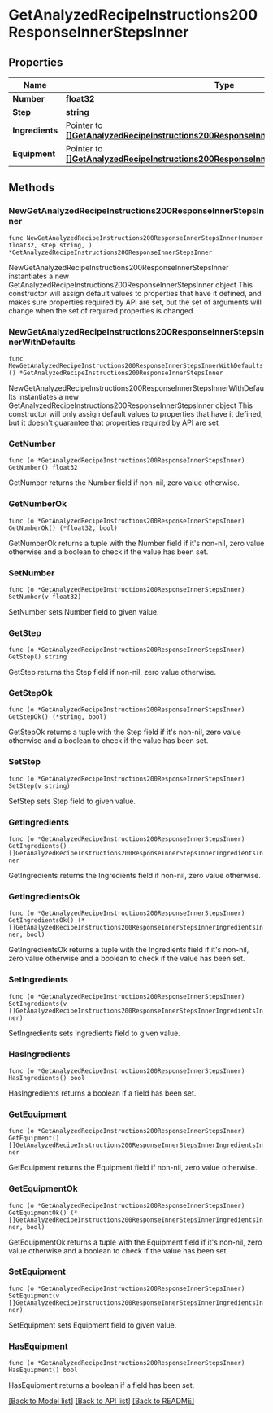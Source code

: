 # GetAnalyzedRecipeInstructions200ResponseInnerStepsInner

## Properties

Name | Type | Description | Notes
------------ | ------------- | ------------- | -------------
**Number** | **float32** |  | 
**Step** | **string** |  | 
**Ingredients** | Pointer to [**[]GetAnalyzedRecipeInstructions200ResponseInnerStepsInnerIngredientsInner**](GetAnalyzedRecipeInstructions200ResponseInnerStepsInnerIngredientsInner.md) |  | [optional] 
**Equipment** | Pointer to [**[]GetAnalyzedRecipeInstructions200ResponseInnerStepsInnerIngredientsInner**](GetAnalyzedRecipeInstructions200ResponseInnerStepsInnerIngredientsInner.md) |  | [optional] 

## Methods

### NewGetAnalyzedRecipeInstructions200ResponseInnerStepsInner

`func NewGetAnalyzedRecipeInstructions200ResponseInnerStepsInner(number float32, step string, ) *GetAnalyzedRecipeInstructions200ResponseInnerStepsInner`

NewGetAnalyzedRecipeInstructions200ResponseInnerStepsInner instantiates a new GetAnalyzedRecipeInstructions200ResponseInnerStepsInner object
This constructor will assign default values to properties that have it defined,
and makes sure properties required by API are set, but the set of arguments
will change when the set of required properties is changed

### NewGetAnalyzedRecipeInstructions200ResponseInnerStepsInnerWithDefaults

`func NewGetAnalyzedRecipeInstructions200ResponseInnerStepsInnerWithDefaults() *GetAnalyzedRecipeInstructions200ResponseInnerStepsInner`

NewGetAnalyzedRecipeInstructions200ResponseInnerStepsInnerWithDefaults instantiates a new GetAnalyzedRecipeInstructions200ResponseInnerStepsInner object
This constructor will only assign default values to properties that have it defined,
but it doesn't guarantee that properties required by API are set

### GetNumber

`func (o *GetAnalyzedRecipeInstructions200ResponseInnerStepsInner) GetNumber() float32`

GetNumber returns the Number field if non-nil, zero value otherwise.

### GetNumberOk

`func (o *GetAnalyzedRecipeInstructions200ResponseInnerStepsInner) GetNumberOk() (*float32, bool)`

GetNumberOk returns a tuple with the Number field if it's non-nil, zero value otherwise
and a boolean to check if the value has been set.

### SetNumber

`func (o *GetAnalyzedRecipeInstructions200ResponseInnerStepsInner) SetNumber(v float32)`

SetNumber sets Number field to given value.


### GetStep

`func (o *GetAnalyzedRecipeInstructions200ResponseInnerStepsInner) GetStep() string`

GetStep returns the Step field if non-nil, zero value otherwise.

### GetStepOk

`func (o *GetAnalyzedRecipeInstructions200ResponseInnerStepsInner) GetStepOk() (*string, bool)`

GetStepOk returns a tuple with the Step field if it's non-nil, zero value otherwise
and a boolean to check if the value has been set.

### SetStep

`func (o *GetAnalyzedRecipeInstructions200ResponseInnerStepsInner) SetStep(v string)`

SetStep sets Step field to given value.


### GetIngredients

`func (o *GetAnalyzedRecipeInstructions200ResponseInnerStepsInner) GetIngredients() []GetAnalyzedRecipeInstructions200ResponseInnerStepsInnerIngredientsInner`

GetIngredients returns the Ingredients field if non-nil, zero value otherwise.

### GetIngredientsOk

`func (o *GetAnalyzedRecipeInstructions200ResponseInnerStepsInner) GetIngredientsOk() (*[]GetAnalyzedRecipeInstructions200ResponseInnerStepsInnerIngredientsInner, bool)`

GetIngredientsOk returns a tuple with the Ingredients field if it's non-nil, zero value otherwise
and a boolean to check if the value has been set.

### SetIngredients

`func (o *GetAnalyzedRecipeInstructions200ResponseInnerStepsInner) SetIngredients(v []GetAnalyzedRecipeInstructions200ResponseInnerStepsInnerIngredientsInner)`

SetIngredients sets Ingredients field to given value.

### HasIngredients

`func (o *GetAnalyzedRecipeInstructions200ResponseInnerStepsInner) HasIngredients() bool`

HasIngredients returns a boolean if a field has been set.

### GetEquipment

`func (o *GetAnalyzedRecipeInstructions200ResponseInnerStepsInner) GetEquipment() []GetAnalyzedRecipeInstructions200ResponseInnerStepsInnerIngredientsInner`

GetEquipment returns the Equipment field if non-nil, zero value otherwise.

### GetEquipmentOk

`func (o *GetAnalyzedRecipeInstructions200ResponseInnerStepsInner) GetEquipmentOk() (*[]GetAnalyzedRecipeInstructions200ResponseInnerStepsInnerIngredientsInner, bool)`

GetEquipmentOk returns a tuple with the Equipment field if it's non-nil, zero value otherwise
and a boolean to check if the value has been set.

### SetEquipment

`func (o *GetAnalyzedRecipeInstructions200ResponseInnerStepsInner) SetEquipment(v []GetAnalyzedRecipeInstructions200ResponseInnerStepsInnerIngredientsInner)`

SetEquipment sets Equipment field to given value.

### HasEquipment

`func (o *GetAnalyzedRecipeInstructions200ResponseInnerStepsInner) HasEquipment() bool`

HasEquipment returns a boolean if a field has been set.


[[Back to Model list]](../README.md#documentation-for-models) [[Back to API list]](../README.md#documentation-for-api-endpoints) [[Back to README]](../README.md)


